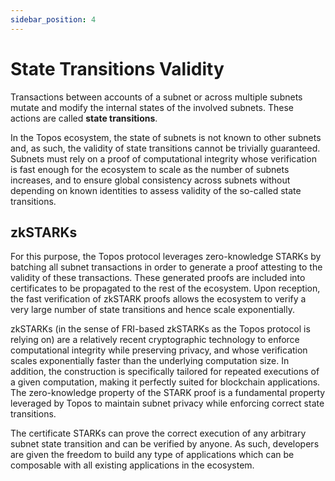 ```yaml
---
sidebar_position: 4
---
```


# State Transitions Validity

Transactions between accounts of a subnet or across multiple subnets mutate and modify the internal states of the involved subnets. These actions are called **state transitions**.

In the Topos ecosystem, the state of subnets is not known to other subnets and, as such, the validity of state transitions cannot be trivially guaranteed. Subnets must rely on a proof of computational integrity whose verification is fast enough for the ecosystem to scale as the number of subnets increases, and to ensure global consistency across subnets without depending on known identities to assess validity of the so-called state transitions.

## zkSTARKs

For this purpose, the Topos protocol leverages zero-knowledge STARKs by batching all subnet transactions in order to generate a proof attesting to the validity of these transactions. These generated proofs are included into certificates to be propagated to the rest of the ecosystem. Upon reception, the fast verification of zkSTARK proofs allows the ecosystem to verify a very large number of state transitions and hence scale exponentially.

zkSTARKs (in the sense of FRI-based zkSTARKs as the Topos protocol is relying on) are a relatively recent cryptographic technology to enforce computational integrity while preserving privacy, and whose verification scales exponentially faster than the underlying computation size. In addition, the construction is specifically tailored for repeated executions of a given computation, making it perfectly suited for blockchain applications. The zero-knowledge property of the STARK proof is a fundamental property leveraged by Topos to maintain subnet privacy while enforcing correct state transitions.

The certificate STARKs can prove the correct execution of any arbitrary subnet state transition and can be verified by anyone. As such, developers are given the freedom to build any type of applications which can be composable with all existing applications in the ecosystem.
